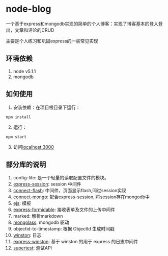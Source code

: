 # node-blog

一个基于express和mongodb实现的简单的个人博客：实现了博客基本的登入登出，文章和评论的CRUD

主要是个人练习和巩固express的一些常见实现

## 环境依赖

1. node v5.1.1
2. mongodb

## 如何使用

1. 安装依赖：在项目根目录下运行：
  ```
  npm install
  ```
2. 运行：
  ```
  npm start
  ```
3. 访问[localhost:3000](http://localhost:3000)

## 部分库的说明

1. config-lite: 是一个轻量的读取配置文件的模块。
4. [express-session](https://github.com/expressjs/session):  session 中间件
2. [connect-flash](https://github.com/jaredhanson/connect-flash):  中间件，页面显示flash,同过session实现
3. [connect-mongo](https://github.com/jdesboeufs/connect-mongo):  配合express-session, 将session存在mongodb中
5. [ejs](https://github.com/tj/ejs): 模板
6. [express-formidable](https://github.com/noraesae/express-formidable): 接收表单及文件的上传中间件
7. marked: 解析markdown
8. [mongolass](https://github.com/mongolass/mongolass): mongodb 驱动
7. objectid-to-timestamp: 根据 ObjectId 生成时间戳
8. [winston](https://github.com/winstonjs/winston): 日志
9. [express-winston](https://github.com/bithavoc/express-winston): 基于 winston 的用于 express 的日志中间件
10. [supertest](https://github.com/visionmedia/supertest): 测试API
